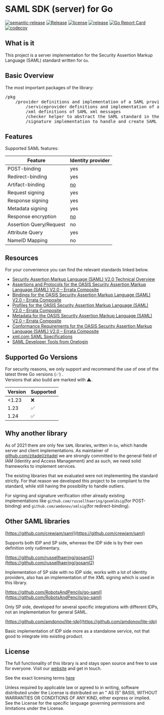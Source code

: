 # SAML SDK (server) for Go

[![semantic-release](https://img.shields.io/badge/%20%20%F0%9F%93%A6%F0%9F%9A%80-semantic--release-e10079.svg)](https://github.com/semantic-release/semantic-release)
[![Release](https://github.com/zitadel/saml/workflows/Release/badge.svg)](https://github.com/zitadel/saml/actions)
[![license](https://badgen.net/github/license/zitadel/saml/)](https://github.com/zitadel/saml/blob/master/LICENSE)
[![release](https://badgen.net/github/release/zitadel/saml/stable)](https://github.com/zitadel/saml/releases)
[![Go Report Card](https://goreportcard.com/badge/github.com/zitadel/saml)](https://goreportcard.com/report/github.com/zitadel/saml)
[![codecov](https://codecov.io/gh/zitadel/saml/branch/master/graph/badge.svg)](https://codecov.io/gh/zitadel/saml)

## What is it

This project is a server implementation for the Security Assertion Markup Language (SAML) standard written for `Go`.

## Basic Overview

The most important packages of the library:
<pre>
/pkg
    /provider definitions and implementation of a SAML provider (Identity provider)
        /serviceprovider definitions and implementation of a SAML user (Service provider)
        /xml definitions of SAML xml messages
        /checker helper to abstract the SAML standard in the processes
        /signature implementation to handle and create SAML signature
</pre>

## Features

Supported SAML features:

| Feature | Identity provider |
| --- | --- | 
| POST-binding | yes |
| Redirect-binding | yes |
| Artifact-binding | [no](https://github.com/zitadel/zitadel/issues/3089) |
| Request signing | yes |
| Response signing | yes |
| Metadata signing | yes |
| Response encryption | [no](https://github.com/zitadel/zitadel/issues/3090) |
| Assertion Query/Request | no |
| Attribute Query | yes |
| NameID Mapping | no |

## Resources

For your convenience you can find the relevant standards linked below.

- [Security Assertion Markup Language (SAML) V2.0 Technical Overview](http://docs.oasis-open.org/security/saml/Post2.0/sstc-saml-tech-overview-2.0.html)
- [Assertions and Protocols for the OASIS Security Assertion Markup Language (SAML) V2.0 – Errata Composite](https://www.oasis-open.org/committees/download.php/35711/sstc-saml-core-errata-2.0-wd-06-diff.pdf)
- [Bindings for the OASIS Security Assertion Markup Language (SAML) V2.0 – Errata Composite](https://www.oasis-open.org/committees/download.php/35387/sstc-saml-bindings-errata-2.0-wd-05-diff.pdf)
- [Profiles for the OASIS Security Assertion Markup Language (SAML) V2.0 – Errata Composite](https://www.oasis-open.org/committees/download.php/35389/sstc-saml-profiles-errata-2.0-wd-06-diff.pdf)
- [Metadata for the OASIS Security Assertion Markup Language (SAML) V2.0 – Errata Composite](https://www.oasis-open.org/committees/download.php/35391/sstc-saml-metadata-errata-2.0-wd-04-diff.pdf)
- [Conformance Requirements for the OASIS Security Assertion Markup Language (SAML) V2.0 – Errata Composite](https://www.oasis-open.org/committees/download.php/35393/sstc-saml-conformance-errata-2.0-wd-04-diff.pdf)
- [xml.com SAML Specifications](http://saml.xml.org/saml-specifications)
- [SAML Developer Tools from Onelogin](https://www.samltool.com/online_tools.php)

## Supported Go Versions

For security reasons, we only support and recommend the use of one of the latest three Go versions (:white_check_mark:)
.  
Versions that also build are marked with :warning:.

| Version | Supported          |
| ------- | ------------------ |
| <1.23   | :x:                |
| 1.23    | :white_check_mark: |
| 1.24    | :white_check_mark: |

## Why another library

As of 2021 there are only few `SAML` libraries, written in `Go`, which handle server and client implementations. As
maintainer of [github.com/zitadel/zitadel](https://github.com/zitadel/zitadel) we are strongly committed to the general
field of IAM (Identity and Access Management) and as such, we need solid frameworks to implement services.

The existing libraries that we evaluated were not implementing the standard strictly. For that reason we developed this
project to be compliant to the standard, while still having the possibility to handle outliers.

For signing and signature verification other already existing implementations
like `github.com/russellhaering/goxmldsig`(for POST-binding)
and `github.com/amdonov/xmlsig`(for redirect-binding).

## Other SAML libraries

[https://github.com/crewjam/saml](https://github.com/crewjam/saml)

Supports both IDP and SP side, whereas the IDP side is by their own definition only rudimentary.

[https://github.com/russellhaering/gosaml2](https://github.com/russellhaering/gosaml2)

Implementation of SP side with no IDP side, works with a lot of identity providers, also has an implementation of the
XML signing which is used in this library.

[https://github.com/RobotsAndPencils/go-saml](https://github.com/RobotsAndPencils/go-saml)

Only SP side, developed for several specific integrations with different IDPs, not an implementation for general SAML.

[https://github.com/amdonov/lite-idp](https://github.com/amdonov/lite-idp)

Basic implementation of IDP side more as a standalone service, not that good to integrate into existing product.

## License

The full functionality of this library is and stays open source and free to use for everyone. Visit
our [website](https://zitadel.com) and get in touch.

See the exact licensing terms [here](./LICENSE)

Unless required by applicable law or agreed to in writing, software distributed under the License is distributed on an "
AS IS" BASIS, WITHOUT WARRANTIES OR CONDITIONS OF ANY KIND, either express or implied. See the License for the specific
language governing permissions and limitations under the License.

